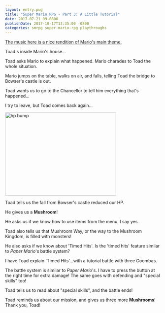 ```yaml
---
layout: entry.pug
title: "Super Mario RPG - Part 3: A Little Tutorial"
date: 2017-07-21 09-0800
publishDate: 2017-10-17T13:35:00 -0800
categories: smrpg super-mario-rpg playthroughs
---
```


<a href="https://youtu.be/v6g0nzicg10">The music here is a nice rendition of Mario's main theme.</a>

Toad's inside Mario's house...

Toad asks Mario to explain what happened. Mario charades to Toad the whole situation.

Mario jumps on the table, walks on air, and falls, telling Toad the bridge to Bowser's castle is out.

Toad wants us to go to the Chancellor to tell him everything that's happened...

I try to leave, but Toad comes back again...

<img src="http://i.imgur.com/2GWG8gi.png" alt="hp bump" width="360" height="270" id="liveblog" />

Toad tells us the fall from Bowser's castle reduced our HP.

He gives us a **Mushroom**!

He asks us if we know how to use items from the menu. I say yes.

Toad also tells us that Mushroom Way, or the way to the Mushroom Kingdom, is filled with monsters!

He also asks if we know about 'Timed Hits'. Is the 'timed hits' feature similar to *Paper Mario*'s battle system?

I have Toad explain 'Timed Hits'...with a tutorial battle with three Goombas.

The battle system is similar to *Paper Mario*'s. I have to press the button at the right time for extra damage! The same goes with defending and "special skills" too!

Toad tells us to read about "special skills", and the battle ends!

Toad reminds us about our mission, and gives us three more **Mushrooms**! Thank you, Toad!
